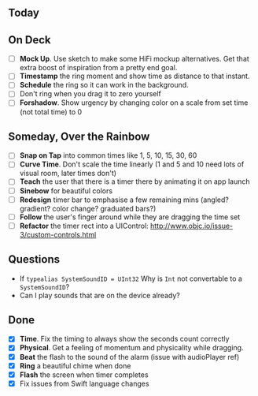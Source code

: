 ## Today

## On Deck
- [ ] **Mock Up**. Use sketch to make some HiFi mockup alternatives. Get that extra boost of inspiration from a pretty end goal.
- [ ] **Timestamp** the ring moment and show time as distance to that instant.
- [ ] **Schedule** the ring so it can work in the background.
- [ ] Don't ring when you drag it to zero yourself
- [ ] **Forshadow**. Show urgency by changing color on a scale from set time (not total time) to 0

## Someday, Over the Rainbow
- [ ] **Snap on Tap** into common times like 1, 5, 10, 15, 30, 60
- [ ] **Curve Time**. Don't scale the time linearly (1 and 5 and 10 need lots of visual room, later times don't)
- [ ] **Teach** the user that there is a timer there by animating it on app launch
- [ ] **Sinebow** for beautiful colors
- [ ] **Redesign** timer bar to emphasise a few remaining mins (angled? gradient? color change? graduated bars?)
- [ ] **Follow** the user's finger around while they are dragging the time set
- [ ] **Refactor** the timer rect into a UIControl: http://www.objc.io/issue-3/custom-controls.html

## Questions
* If `typealias SystemSoundID = UInt32` Why is `Int` not convertable to a `SystemSoundID`?
* Can I play sounds that are on the device already?

## Done
- [x] **Time**. Fix the timing to always show the seconds count correctly
- [x] **Physical**. Get a feeling of momentum and physicality while dragging.
- [x] **Beat** the flash to the sound of the alarm (issue with audioPlayer ref)
- [x] **Ring** a beautiful chime when done
- [x] **Flash** the screen when timer completes
- [x] Fix issues from Swift language changes